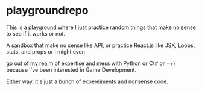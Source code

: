 # playgroundrepo
This is a playground where I just practice random things that make no sense to see if it works or not. 
    
   A sandbox that make no sense like API, or practice React.js like JSX, Loops, stats, and props or I might even
   
   go out of my realm of expertise and mess with Python or C(# or ++) because I've been interested in Game Development. 
   
   Either way, it's just a bunch of expereiments and nonsense code. 
